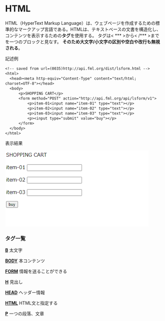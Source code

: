 [](ファイル名はコマンド名.md)
# HTML
HTML（HyperText Markup Language）は、ウェブページを作成するための標準的なマークアップ言語である。HTMLは、テキストベースの文書を構造化し、コンテンツを表示するための<b>タグ</b>を使用する。
タグは< *** >から< /*** >までを一つのブロックと見なす。
<b>そのため大文字/小文字の区別や空白や改行も無視される</b>。

記述例 [](変更しない)
  
  ```
<!-- saved from url=(0035)http://api.fml.org/dist/lsform.html -->
<html>
    <head><meta http-equiv="Content-Type" content="text/html; charset=UTF-8"></head>
    <body>
        <p>SHOPPING CART</p>
        <form method="POST" action="http://api.fml.org/api/lsform/v1">
            <p>item-01<input name="item-01" type="text"></p>
            <p>item-02<input name="item-02" type="text"></p>
            <p>item-03<input name="item-03" type="text"></p>
            <p><input type="submit" value="buy"></p>
        </form>
    </body>
</html>
  ```

表示結果　[](変更しない)

![](../goto/html_top.png)

### タグ一覧

**[B](b.md)**
太文字

**[BODY](body.md)**
本コンテンツ

**[FORM](form.md)**
情報を送ることができる

**[H](h.md)**
見出し

**[HEAD](head.md)**
ヘッダー情報

**[HTML](html.md)**
HTML文と指定する

**[P](p.md)**
一つの段落、文章

